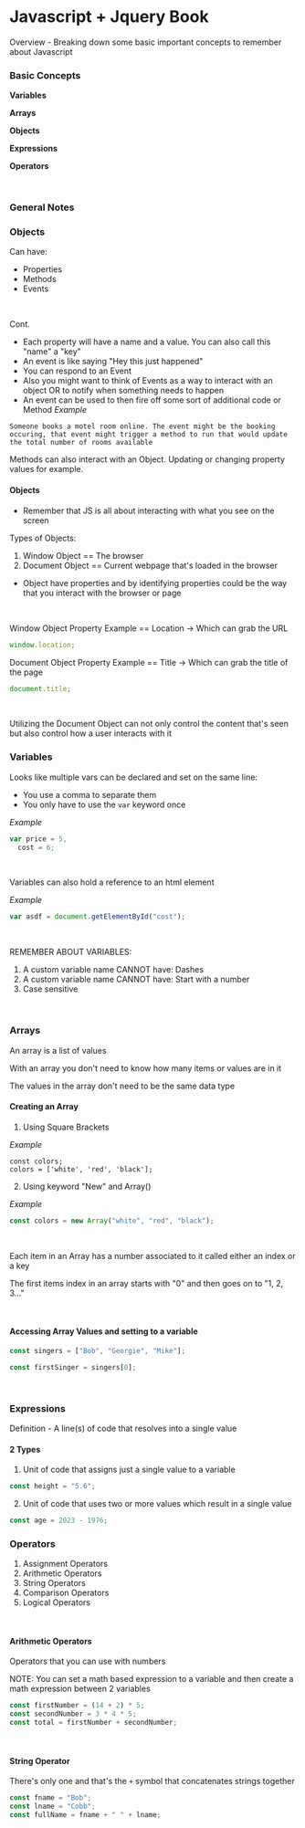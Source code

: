 # Javascript + Jquery Book

Overview - Breaking down some basic important concepts to remember about Javascript

### Basic Concepts

**Variables**

**Arrays**

**Objects**

**Expressions**

**Operators**

<br>

### General Notes

### Objects

Can have:

- Properties
- Methods
- Events

<br>

Cont.

- Each property will have a name and a value. You can also call this "name" a "key"
- An event is like saying "Hey this just happened"
- You can respond to an Event
- Also you might want to think of Events as a way to interact with an object OR to notify when something needs to happen
- An event can be used to then fire off some sort of additional code or Method
  _Example_

```
Someone books a motel room online. The event might be the booking occuring, that event might trigger a method to run that would update the total number of rooms available
```

Methods can also interact with an Object. Updating or changing property values for example.

#### Objects

- Remember that JS is all about interacting with what you see on the screen

Types of Objects:

1. Window Object == The browser
1. Document Object == Current webpage that's loaded in the browser

- Object have properties and by identifying properties could be the way that you interact with the browser or page

<br>

Window Object Property Example == Location -> Which can grab the URL

```javascript
window.location;
```

Document Object Property Example == Title -> Which can grab the title of the page

```javascript
document.title;
```

<br>

Utilizing the Document Object can not only control the content that's seen but also control how a user interacts with it

### Variables

Looks like multiple vars can be declared and set on the same line:

- You use a comma to separate them
- You only have to use the `var` keyword once

_Example_

```javascript
var price = 5,
  cost = 6;
```

<br>

Variables can also hold a reference to an html element

_Example_

```javascript
var asdf = document.getElementById("cost");
```

<br>

REMEMBER ABOUT VARIABLES:

1. A custom variable name CANNOT have: Dashes
1. A custom variable name CANNOT have: Start with a number
1. Case sensitive

<br>

### Arrays

An array is a list of values

With an array you don't need to know how many items or values are in it

The values in the array don't need to be the same data type

#### Creating an Array

1. Using Square Brackets

_Example_

```
const colors;
colors = ['white', 'red', 'black'];
```

2. Using keyword "New" and Array()

_Example_

```javascript
const colors = new Array("white", "red", "black");
```

<br>

Each item in an Array has a number associated to it called either an index or a key

The first items index in an array starts with "0" and then goes on to "1, 2, 3..."

<br>

#### Accessing Array Values and setting to a variable

```javascript
const singers = ["Bob", "Georgie", "Mike"];

const firstSinger = singers[0];
```

<br>

### Expressions

Definition - A line(s) of code that resolves into a single value

#### 2 Types

1. Unit of code that assigns just a single value to a variable

```javascript
const height = "5.6";
```

2. Unit of code that uses two or more values which result in a single value

```javascript
const age = 2023 - 1976;
```

### Operators

1. Assignment Operators
1. Arithmetic Operators
1. String Operators
1. Comparison Operators
1. Logical Operators

<br>

#### Arithmetic Operators

Operators that you can use with numbers

NOTE: You can set a math based expression to a variable and then create a math expression between 2 variables

```javascript
const firstNumber = (14 + 2) * 5;
const secondNumber = 3 * 4 * 5;
const total = firstNumber + secondNumber;
```

<br>

#### String Operator

There's only one and that's the `+` symbol that concatenates strings together

```javascript
const fname = "Bob";
const lname = "Cobb";
const fullName = fname + " " + lname;
```
